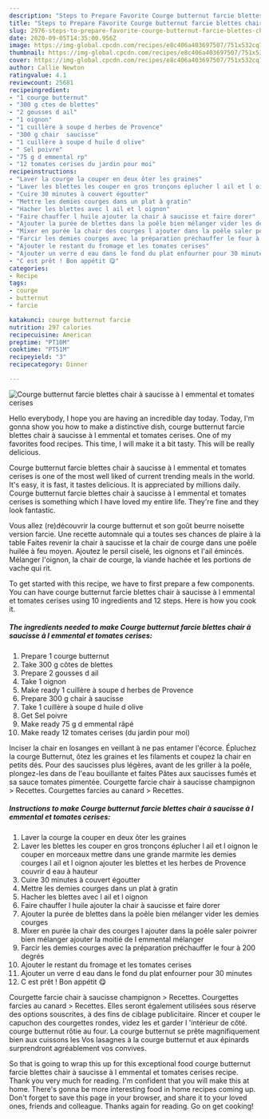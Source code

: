```yaml
---
description: "Steps to Prepare Favorite Courge butternut farcie blettes chair à saucisse à l emmental et tomates cerises"
title: "Steps to Prepare Favorite Courge butternut farcie blettes chair à saucisse à l emmental et tomates cerises"
slug: 2976-steps-to-prepare-favorite-courge-butternut-farcie-blettes-chair-a-saucisse-a-l-emmental-et-tomates-cerises
date: 2020-09-05T14:35:00.956Z
image: https://img-global.cpcdn.com/recipes/e8c406a403697507/751x532cq70/courge-butternut-farcie-blettes-chair-a-saucisse-a-l-emmental-et-tomates-cerises-photo-principale-de-la-recette.jpg
thumbnail: https://img-global.cpcdn.com/recipes/e8c406a403697507/751x532cq70/courge-butternut-farcie-blettes-chair-a-saucisse-a-l-emmental-et-tomates-cerises-photo-principale-de-la-recette.jpg
cover: https://img-global.cpcdn.com/recipes/e8c406a403697507/751x532cq70/courge-butternut-farcie-blettes-chair-a-saucisse-a-l-emmental-et-tomates-cerises-photo-principale-de-la-recette.jpg
author: Callie Newton
ratingvalue: 4.1
reviewcount: 25681
recipeingredient:
- "1 courge butternut"
- "300 g ctes de blettes"
- "2 gousses d ail"
- "1 oignon"
- "1 cuillère à soupe d herbes de Provence"
- "300 g chair  saucisse"
- "1 cuillère à soupe d huile d olive"
- " Sel poivre"
- "75 g d emmental rp"
- "12 tomates cerises du jardin pour moi"
recipeinstructions:
- "Laver la courge la couper en deux ôter les graines"
- "Laver les blettes les couper en gros tronçons éplucher l ail et l oignon le couper en morceaux mettre dans une grande marmite les demies courges l ail et l oignon ajouter les blettes et les herbes de Provence couvrir d eau à hauteur"
- "Cuire 30 minutes à couvert égoutter"
- "Mettre les demies courges dans un plat à gratin"
- "Hacher les blettes avec l ail et l oignon"
- "Faire chauffer l huile ajouter la chair à saucisse et faire dorer"
- "Ajouter la purée de blettes dans la poêle bien mélanger vider les demies courges"
- "Mixer en purée la chair des courges l ajouter dans la poêle saler poivrer bien mélanger ajouter la moitié de l emmental mélanger"
- "Farcir les demies courges avec la préparation préchauffer le four à 200 degrés"
- "Ajouter le restant du fromage et les tomates cerises"
- "Ajouter un verre d eau dans le fond du plat enfourner pour 30 minutes"
- "C est prêt ! Bon appétit 😋"
categories:
- Recipe
tags:
- courge
- butternut
- farcie

katakunci: courge butternut farcie 
nutrition: 297 calories
recipecuisine: American
preptime: "PT10M"
cooktime: "PT51M"
recipeyield: "3"
recipecategory: Dinner

---
```



![Courge butternut farcie blettes chair à saucisse à l emmental et tomates cerises](https://img-global.cpcdn.com/recipes/e8c406a403697507/751x532cq70/courge-butternut-farcie-blettes-chair-a-saucisse-a-l-emmental-et-tomates-cerises-photo-principale-de-la-recette.jpg)

Hello everybody, I hope you are having an incredible day today. Today, I'm gonna show you how to make a distinctive dish, courge butternut farcie blettes chair à saucisse à l emmental et tomates cerises. One of my favorites food recipes. This time, I will make it a bit tasty. This will be really delicious.

Courge butternut farcie blettes chair à saucisse à l emmental et tomates cerises is one of the most well liked of current trending meals in the world. It's easy, it is fast, it tastes delicious. It is appreciated by millions daily. Courge butternut farcie blettes chair à saucisse à l emmental et tomates cerises is something which I have loved my entire life. They're fine and they look fantastic.

Vous allez (re)découvrir la courge butternut et son goût beurre noisette version farcie. Une recette automnale qui a toutes ses chances de plaire à la table Faites revenir la chair à saucisse et la chair de courge dans une poêle huilée à feu moyen. Ajoutez le persil ciselé, les oignons et l&#39;ail émincés. Mélanger l&#39;oignon, la chair de courge, la viande hachée et les portions de vache qui rit.


To get started with this recipe, we have to first prepare a few components. You can have courge butternut farcie blettes chair à saucisse à l emmental et tomates cerises using 10 ingredients and 12 steps. Here is how you cook it.

<!--inarticleads1-->

##### The ingredients needed to make Courge butternut farcie blettes chair à saucisse à l emmental et tomates cerises:

1. Prepare 1 courge butternut
1. Take 300 g côtes de blettes
1. Prepare 2 gousses d ail
1. Take 1 oignon
1. Make ready 1 cuillère à soupe d herbes de Provence
1. Prepare 300 g chair à saucisse
1. Take 1 cuillère à soupe d huile d olive
1. Get  Sel poivre
1. Make ready 75 g d emmental râpé
1. Make ready 12 tomates cerises (du jardin pour moi)


Inciser la chair en losanges en veillant à ne pas entamer l&#39;écorce. Épluchez la courge Butternut, ôtez les graines et les filaments et coupez la chair en petits dés. Pour des saucisses plus légères, avant de les griller à la poêle, plongez-les dans de l&#39;eau bouillante et faites Pâtes aux saucisses fumés et sa sauce tomates pimentée. Courgette farcie chair à saucisse champignon &gt; Recettes. Courgettes farcies au canard &gt; Recettes. 

<!--inarticleads2-->

##### Instructions to make Courge butternut farcie blettes chair à saucisse à l emmental et tomates cerises:

1. Laver la courge la couper en deux ôter les graines
1. Laver les blettes les couper en gros tronçons éplucher l ail et l oignon le couper en morceaux mettre dans une grande marmite les demies courges l ail et l oignon ajouter les blettes et les herbes de Provence couvrir d eau à hauteur
1. Cuire 30 minutes à couvert égoutter
1. Mettre les demies courges dans un plat à gratin
1. Hacher les blettes avec l ail et l oignon
1. Faire chauffer l huile ajouter la chair à saucisse et faire dorer
1. Ajouter la purée de blettes dans la poêle bien mélanger vider les demies courges
1. Mixer en purée la chair des courges l ajouter dans la poêle saler poivrer bien mélanger ajouter la moitié de l emmental mélanger
1. Farcir les demies courges avec la préparation préchauffer le four à 200 degrés
1. Ajouter le restant du fromage et les tomates cerises
1. Ajouter un verre d eau dans le fond du plat enfourner pour 30 minutes
1. C est prêt ! Bon appétit 😋


Courgette farcie chair à saucisse champignon &gt; Recettes. Courgettes farcies au canard &gt; Recettes. Elles seront également utilisées sous réserve des options souscrites, à des fins de ciblage publicitaire. Rincer et couper le capuchon des courgettes rondes, videz les et garder l &#39;intérieur de côté. courge butternut rôtie au four. La courge butternut se prête magnifiquement bien aux cuissons les Vos lasagnes à la courge butternut et aux épinards surprendront agréablement vos convives. 

So that is going to wrap this up for this exceptional food courge butternut farcie blettes chair à saucisse à l emmental et tomates cerises recipe. Thank you very much for reading. I'm confident that you will make this at home. There's gonna be more interesting food in home recipes coming up. Don't forget to save this page in your browser, and share it to your loved ones, friends and colleague. Thanks again for reading. Go on get cooking!
